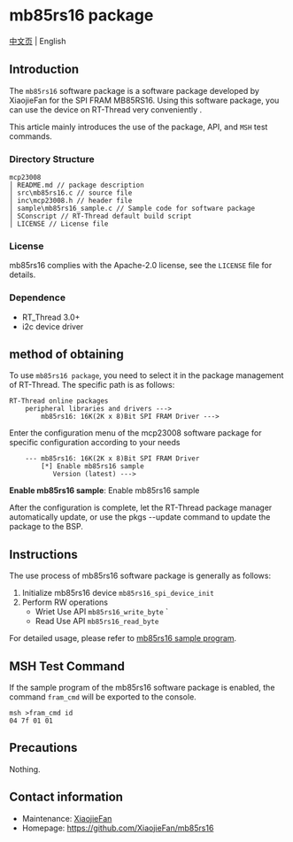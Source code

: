 

# mb85rs16 package

[中文页](https://github.com/XiaojieFan/mb85rs16/blob/main/README_ZH.md) | English

## Introduction

The `mb85rs16` software package is a software package developed by XiaojieFan for the SPI FRAM MB85RS16. Using this software package, you can use the device on RT-Thread very conveniently .

This article mainly introduces the use of the package, API, and `MSH` test commands.

### Directory Structure

```
mcp23008
│ README.md // package description
│ src\mb85rs16.c // source file
│ inc\mcp23008.h // header file
│ sample\mb85rs16_sample.c // Sample code for software package
│ SConscript // RT-Thread default build script
│ LICENSE // License file
```

### License

mb85rs16 complies with the Apache-2.0 license, see the `LICENSE` file for details.

### Dependence

- RT_Thread 3.0+
- i2c device driver

## method of obtaining

To use `mb85rs16 package`, you need to select it in the package management of RT-Thread. The specific path is as follows:

```
RT-Thread online packages
    peripheral libraries and drivers --->
        mb85rs16: 16K(2K x 8)Bit SPI FRAM Driver --->
```

Enter the configuration menu of the mcp23008 software package for specific configuration according to your needs

```
    --- mb85rs16: 16K(2K x 8)Bit SPI FRAM Driver
        [*] Enable mb85rs16 sample
           Version (latest) --->
```

**Enable mb85rs16 sample**: Enable mb85rs16 sample

After the configuration is complete, let the RT-Thread package manager automatically update, or use the pkgs --update command to update the package to the BSP.

## Instructions

The use process of mb85rs16 software package is generally as follows:

1. Initialize mb85rs16 device `mb85rs16_spi_device_init`
2. Perform RW operations
   - Wriet Use API `mb85rs16_write_byte` ` 
   - Read Use API `mb85rs16_read_byte` 

For detailed usage, please refer to [mb85rs16 sample program](https://github.com/XiaojieFan/mb85rs16/blob/main/examples/mb85rs16_sample.c).

## MSH Test Command

If the sample program of the mb85rs16 software package is enabled, the command `fram_cmd` will be exported to the console. 

```
msh >fram_cmd id
04 7f 01 01
```

## Precautions

Nothing.

## Contact information

- Maintenance: [XiaojieFan](https://github.com/XiaojieFan)
- Homepage: <https://github.com/XiaojieFan/mb85rs16>